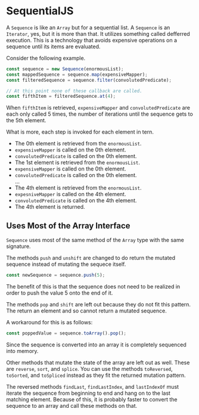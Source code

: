 # SequentialJS

A `Sequence` is like an `Array` but for a sequential list. A `Sequence` is an `Iterator`, yes, but it is more than that. It utilizes something called defferred execution. This is a technology that avoids expensive operations on a sequence until its items are evaluated. 

Consider the following example.

```JavaScript
const sequence = new Sequence(enormousList);
const mappedSequence = sequence.map(expensiveMapper);
const filteredSequence = sequence.filter(convolutedPredicate);

// At this point none of these callback are called.
const fifthItem = filteredSequence.at(4);
```

When `fifthItem` is retrieved, `expensiveMapper` and `convolutedPredicate` are each only called 5 times, the number of iterations until the sequence gets to the 5th element. 

What is more, each step is invoked for each element in tern. 

* The 0th element is retrieved from the `enormousList`.
* `expensiveMapper` is called on the 0th element.
* `convolutedPredicate` is called on the 0th element.
* The 1st element is retrieved from the `enormousList`.
* `expensiveMapper` is called on the 0th element.
* `convolutedPredicate` is called on the 0th element.
<br/>...
* The 4th element is retrieved from the `enormousList`.
* `expesniveMapper` is called on the 4th element.
* `convolutedPredicate` is called on the 4th element.
* The 4th element is returned.


## Uses Most of the Array Interface

`Sequence` uses most of the same method of the `Array` type with the same signature. 

The methods `push` and `unshift` are changed to do return the mutated sequence instead of mutating the sequece itself.

```JavaScript
const newSequence = sequence.push(5);
```

The benefit of this is that the sequence does not need to be realized in order to push the value 5 onto the end of it.

The methods `pop` and `shift` are left out because they do not fit this pattern. The return an element and so cannot return a mutated sequence. 

A workaround for this is as follows:

```JavaScript
const poppedValue = sequence.toArray().pop();
```

Since the sequence is converted into an array it is completely sequenced into memory. 

Other methods that mutate the state of the array are left out as well. These are `reverse`, `sort`, and `splice`. You can use the methods `toReversed`, `toSorted`, and `toSpliced` instead as they fit the returned mutation pattern.

The reversed methods `findLast`, `findLastIndex`, and `lastIndexOf` must iterate the sequence from beginning to end and hang on to the last matching element. Because of this, it is probably faster to convert the sequence to an array and call these methods on that.
